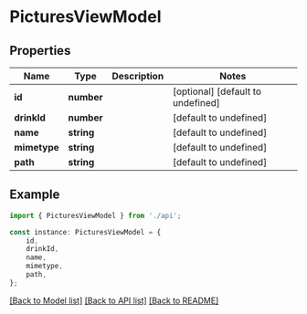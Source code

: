 # PicturesViewModel


## Properties

Name | Type | Description | Notes
------------ | ------------- | ------------- | -------------
**id** | **number** |  | [optional] [default to undefined]
**drinkId** | **number** |  | [default to undefined]
**name** | **string** |  | [default to undefined]
**mimetype** | **string** |  | [default to undefined]
**path** | **string** |  | [default to undefined]

## Example

```typescript
import { PicturesViewModel } from './api';

const instance: PicturesViewModel = {
    id,
    drinkId,
    name,
    mimetype,
    path,
};
```

[[Back to Model list]](../README.md#documentation-for-models) [[Back to API list]](../README.md#documentation-for-api-endpoints) [[Back to README]](../README.md)
